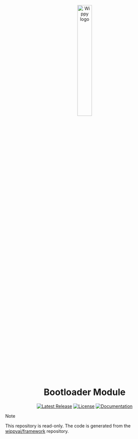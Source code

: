 <p align="center">
    <a href="https://wippy.ai" target="_blank">
        <picture>
            <source media="(prefers-color-scheme: dark)" srcset="https://github.com/wippyai/.github/blob/main/logo/wippy-text-dark.svg?raw=true">
            <img width="30%" align="center" src="https://github.com/wippyai/.github/blob/main/logo/wippy-text-light.svg?raw=true" alt="Wippy logo">
        </picture>
    </a>
</p>
<h1 align="center">Bootloader Module</h1>
<div align="center">

[![Latest Release](https://img.shields.io/github/v/release/wippyai/module-bootloader?style=flat-square)][releases-page]
[![License](https://img.shields.io/github/license/wippyai/module-bootloader?style=flat-square)](LICENSE)
[![Documentation](https://img.shields.io/badge/Wippy-Documentation-brightgreen.svg?style=flat-square)][wippy-documentation]

</div>

> [!NOTE]
> This repository is read-only.
> The code is generated from the [wippyai/framework][wippy-framework] repository.

[wippy-documentation]: https://docs.wippy.ai
[releases-page]: https://github.com/wippyai/module-bootloader/releases
[wippy-framework]: https://github.com/wippyai/framework
